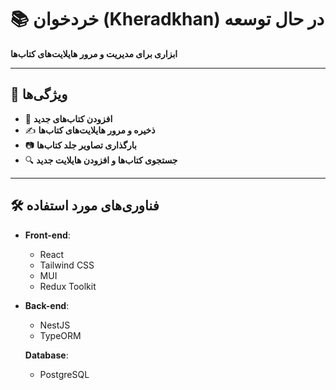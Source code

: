 # 📚 **خردخوان (Kheradkhan)**  **در حال توسعه**

**ابزاری برای مدیریت و مرور هایلایت‌های کتاب‌ها**

---

## 🚀 **ویژگی‌ها**

- 📘 **افزودن کتاب‌های جدید**
- ✍️ **ذخیره و مرور هایلایت‌های کتاب‌ها**
- 📷 **بارگذاری تصاویر جلد کتاب‌ها**
- 🔍 **جستجوی کتاب‌ها و افزودن هایلایت جدید**

---

## 🛠 **فناوری‌های مورد استفاده**

- **Front-end**:

  - React
  - Tailwind CSS
  - MUI
  - Redux Toolkit

- **Back-end**:

  - NestJS
  - TypeORM

  **Database**:

  - PostgreSQL



